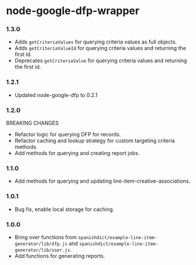# node-google-dfp-wrapper

### 1.3.0
- Adds `getCriteriaValues` for querying criteria values as full objects.
- Adds `getCriteriaValueId` for querying criteria values and returning the first id.
- Deprecates `getCriteriaValue` for querying criteria values and returning the first id.

### 1.2.1
- Updated node-google-dfp to 0.2.1

### 1.2.0
BREAKING CHANGES
- Refactor logic for querying DFP for records.
- Refactor caching and lookup strategy for custom targeting criteria methods.
- Add methods for querying and creating report jobs.

### 1.1.0
- Add methods for querying and updating line-item-creative-associations.

### 1.0.1
- Bug fix, enable local storage for caching.

### 1.0.0
- Bring over functions from `spanishdict/example-line-item-generator/lib/dfp.js` and `spanishdict/example-line-item-generator/lib/user.js`.
- Add functions for generating reports.

